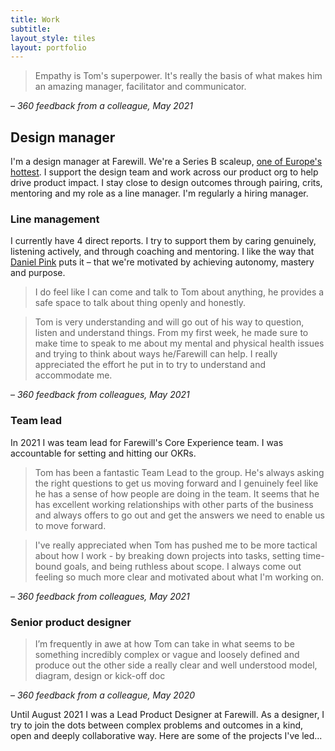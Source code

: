 ```yaml
---
title: Work
subtitle: 
layout_style: tiles
layout: portfolio
---
```


> Empathy is Tom's superpower. It's really the basis of what makes him an amazing manager, facilitator and communicator. 

– *360 feedback from a colleague, May 2021*

## Design manager ## 

I'm a design manager at Farewill. We're a Series B scaleup, [one of Europe's hottest](https://thenextweb.com/news/europes-100-hottest-scaleups-2021). I support the design team and work across our product org to help drive product impact. I stay close to design outcomes through pairing, crits, mentoring and my role as a line manager. I'm regularly a hiring manager. 

### Line management

I currently have 4 direct reports. I try to support them by caring genuinely, listening actively, and through coaching and mentoring. I like the way that [Daniel Pink]() puts it – that we're motivated by achieving autonomy, mastery and purpose. 

>I do feel like I can come and talk to Tom about anything, he provides a safe space to talk about thing openly and honestly.

> Tom is very understanding and will go out of his way to question, listen and understand things. From my first week, he made sure to make time to speak to me about my mental and physical health issues and trying to think about ways he/Farewill can help. I really appreciated the effort he put in to try to understand and accommodate me. 

– *360 feedback from colleagues, May 2021*

### Team lead

In 2021 I was team lead for Farewill's Core Experience team. I was accountable for setting and hitting our OKRs.

> Tom has been a fantastic Team Lead to the group. He's always asking the right questions to get us moving forward and I genuinely feel like he has a sense of how people are doing in the team. It seems that he has excellent working relationships with other parts of the business and always offers to go out and get the answers we need to enable us to move forward. 

> I've really appreciated when Tom has pushed me to be more tactical about how I work - by breaking down projects into tasks, setting time-bound goals, and being ruthless about scope. I always come out feeling so much more clear and motivated about what I'm working on.

– *360 feedback from colleagues, May 2021*

### Senior product designer

> I’m frequently in awe at how Tom can take in what seems to be something incredibly complex or vague and loosely defined and produce out the other side a really clear and well understood model, diagram, design or kick-off doc

– *360 feedback from a colleague, May 2020*

Until August 2021 I was a Lead Product Designer at Farewill. As a designer, I try to join the dots between complex problems and outcomes in a kind, open and deeply collaborative way. Here are some of the projects I've led... 
